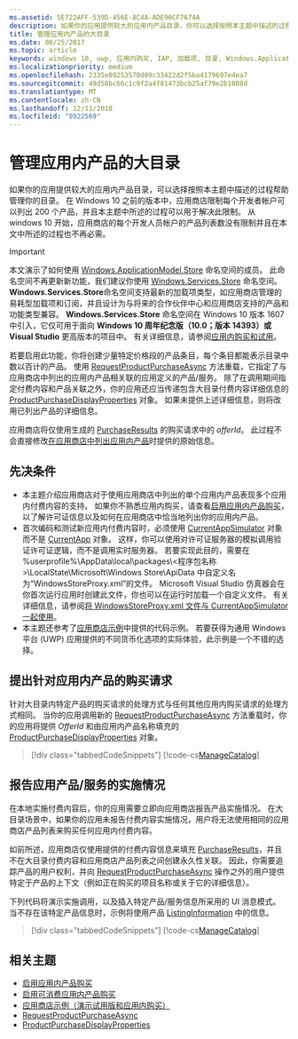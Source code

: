 ```yaml
---
ms.assetid: 5E722AFF-539D-456E-8C4A-ADE90CF7674A
description: 如果你的应用提供较大的应用内产品目录，你可以选择按照本主题中描述的过程来帮助管理你的目录。
title: 管理应用内产品的大目录
ms.date: 08/25/2017
ms.topic: article
keywords: windows 10, uwp, 应用内购买, IAP, 加载项, 目录, Windows.ApplicationModel.Store
ms.localizationpriority: medium
ms.openlocfilehash: 2335e09253570d09c33422d2f5ba4179697e4ea7
ms.sourcegitcommit: 49d58bc66c1c9f2a4f81473bcb25af79e2b1088d
ms.translationtype: MT
ms.contentlocale: zh-CN
ms.lasthandoff: 12/11/2018
ms.locfileid: "8922569"
---
```

# <a name="manage-a-large-catalog-of-in-app-products"></a>管理应用内产品的大目录

如果你的应用提供较大的应用内产品目录，可以选择按照本主题中描述的过程帮助管理你的目录。 在 Windows 10 之前的版本中，应用商店限制每个开发者帐户可以列出 200 个产品，并且本主题中所述的过程可以用于解决此限制。 从 windows 10 开始，应用商店的每个开发人员帐户的产品列表数没有限制并且在本文中所述的过程也不再必需。

> [!IMPORTANT]
> 本文演示了如何使用 [Windows.ApplicationModel.Store](https://msdn.microsoft.com/library/windows/apps/windows.applicationmodel.store.aspx) 命名空间的成员。 此命名空间不再更新新功能，我们建议你使用 [Windows.Services.Store](https://msdn.microsoft.com/library/windows/apps/windows.services.store.aspx) 命名空间。 **Windows.Services.Store**命名空间支持最新的加载项类型，如应用商店管理的易耗型加载项和订阅，并且设计为与将来的合作伙伴中心和应用商店支持的产品和功能类型兼容。 **Windows.Services.Store** 命名空间在 Windows 10 版本 1607 中引入，它仅可用于面向 **Windows 10 周年纪念版（10.0；版本 14393）或 Visual Studio** 更高版本的项目中。 有关详细信息，请参阅[应用内购买和试用](in-app-purchases-and-trials.md)。

若要启用此功能，你将创建少量特定价格段的产品条目，每个条目都能表示目录中数以百计的产品。 使用 [RequestProductPurchaseAsync](https://docs.microsoft.com/uwp/api/windows.applicationmodel.store.currentapp.requestproductpurchaseasync) 方法重载，它指定了与应用商店中列出的应用内产品相关联的应用定义的产品/服务。 除了在调用期间指定付费内容和产品关联之外，你的应用还应当传递包含大目录付费内容详细信息的 [ProductPurchaseDisplayProperties](https://msdn.microsoft.com/library/windows/apps/dn263384) 对象。 如果未提供上述详细信息，则将改用已列出产品的详细信息。

应用商店将仅使用生成的 [PurchaseResults](https://msdn.microsoft.com/library/windows/apps/dn263392) 的购买请求中的 *offerId*。 此过程不会直接修改[在应用商店中列出应用内产品](../publish/add-on-submissions.md)时提供的原始信息。

## <a name="prerequisites"></a>先决条件

-   本主题介绍应用商店对于使用应用商店中列出的单个应用内产品表现多个应用内付费内容的支持。 如果你不熟悉应用内购买，请查看[启用应用内产品购买](enable-in-app-product-purchases.md)，以了解许可证信息以及如何在应用商店中恰当地列出你的应用内产品。
-   首次编码和测试新应用内付费内容时，必须使用 [CurrentAppSimulator](https://msdn.microsoft.com/library/windows/apps/hh779766) 对象而不是 [CurrentApp](https://msdn.microsoft.com/library/windows/apps/hh779765) 对象。 这样，你可以使用对许可证服务器的模拟调用验证许可证逻辑，而不是调用实时服务器。 若要实现此目的，需要在 %userprofile%\\AppData\\local\\packages\\&lt;程序包名称&gt;\\LocalState\\Microsoft\\Windows Store\\ApiData 中自定义名为“WindowsStoreProxy.xml”的文件。 Microsoft Visual Studio 仿真器会在你首次运行应用时创建此文件，你也可以在运行时加载一个自定义文件。 有关详细信息，请参阅[将 WindowsStoreProxy.xml 文件与 CurrentAppSimulator 一起使用](in-app-purchases-and-trials-using-the-windows-applicationmodel-store-namespace.md#proxy)。
-   本主题还参考了[应用商店示例](https://github.com/Microsoft/Windows-universal-samples/tree/win10-1507/Samples/Store)中提供的代码示例。 若要获得为通用 Windows 平台 (UWP) 应用提供的不同货币化选项的实际体验，此示例是一个不错的选择。

## <a name="make-the-purchase-request-for-the-in-app-product"></a>提出针对应用内产品的购买请求

针对大目录内特定产品的购买请求的处理方式与任何其他应用内购买请求的处理方式相同。 当你的应用调用新的 [RequestProductPurchaseAsync](https://docs.microsoft.com/uwp/api/windows.applicationmodel.store.currentapp.requestproductpurchaseasync) 方法重载时，你的应用将提供 *OfferId* 和由应用内产品名称填充的 [ProductPurchaseDisplayProperties](https://msdn.microsoft.com/library/windows/apps/dn263390) 对象。

> [!div class="tabbedCodeSnippets"]
[!code-cs[ManageCatalog](./code/InAppPurchasesAndLicenses/cs/ManageCatalog.cs#MakePurchaseRequest)]

## <a name="report-fulfillment-of-the-in-app-offer"></a>报告应用产品/服务的实施情况

在本地实施付费内容后，你的应用需要立即向应用商店报告产品实施情况。 在大目录场景中，如果你的应用未报告付费内容实施情况，用户将无法使用相同的应用商店产品列表来购买任何应用内付费内容。

如前所述，应用商店仅使用提供的付费内容信息来填充 [PurchaseResults](https://msdn.microsoft.com/library/windows/apps/dn263392)，并且不在大目录付费内容和应用商店产品列表之间创建永久性关联。 因此，你需要追踪产品的用户权利，并向 [RequestProductPurchaseAsync](https://docs.microsoft.com/uwp/api/windows.applicationmodel.store.currentapp.requestproductpurchaseasync) 操作之外的用户提供特定于产品的上下文（例如正在购买的项目名称或关于它的详细信息）。

下列代码将演示实施调用，以及插入特定产品/服务信息所采用的 UI 消息模式。 当不存在该特定产品信息时，示例将使用产品 [ListingInformation](https://msdn.microsoft.com/library/windows/apps/br225163) 中的信息。

> [!div class="tabbedCodeSnippets"]
[!code-cs[ManageCatalog](./code/InAppPurchasesAndLicenses/cs/ManageCatalog.cs#ReportFulfillment)]

## <a name="related-topics"></a>相关主题

* [启用应用内产品购买](enable-in-app-product-purchases.md)
* [启用可消费应用内产品购买](enable-consumable-in-app-product-purchases.md)
* [应用商店示例（演示试用版和应用内购买）](https://github.com/Microsoft/Windows-universal-samples/tree/win10-1507/Samples/Store)
* [RequestProductPurchaseAsync](https://msdn.microsoft.com/library/windows/apps/dn263382)
* [ProductPurchaseDisplayProperties](https://msdn.microsoft.com/library/windows/apps/dn263384)
